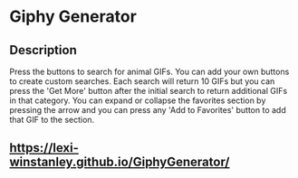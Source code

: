# Giphy Generator

## Description

Press the buttons to search for animal GIFs. You can add your own buttons to create custom searches. Each search will return 10 GIFs but you can press the 'Get More' button after the initial search to return additional GIFs in that category. You can expand or collapse the favorites section by pressing the arrow and you can press any 'Add to Favorites' button to add that GIF to the section. 

## https://lexi-winstanley.github.io/GiphyGenerator/
